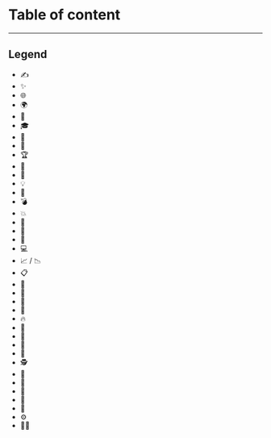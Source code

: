 # Table of content

***

## Legend

- ✍
- ✨
- 🌐
- 🌍
- 🌱
- 🎓
- 🎯
- 🎨
- 🏆
- 👀
- 💎
- 💡
- 💢
- 💣
- 💥
- 💬
- 💫
- 📂
- 💻
- 📈 / 📉
- 📋
- 📄
- 📓
- 📡
- 🔎
- 🔥
- 🔧
- 🔬
- 🔭
- 🔮
- 🕵
- 🚀
- 🚧
- 🚨
- 🤯
- 🧠
- ⚙️
- 🧘🏻